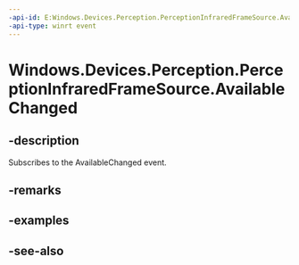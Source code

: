 ```yaml
---
-api-id: E:Windows.Devices.Perception.PerceptionInfraredFrameSource.AvailableChanged
-api-type: winrt event
---
```


<!-- Event syntax
public event Windows.Foundation.TypedEventHandler AvailableChanged<Windows.Devices.Perception.PerceptionInfraredFrameSource,  object>
-->

# Windows.Devices.Perception.PerceptionInfraredFrameSource.AvailableChanged

## -description
Subscribes to the AvailableChanged event.

## -remarks

## -examples

## -see-also
